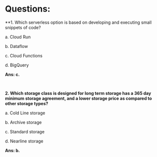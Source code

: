 # Questions:

**1. Which serverless option is based on developing and executing small snippets of code?

a. Cloud Run

b. Dataflow

c. Cloud Functions

d. BigQuery

**Ans: c.**

<br/>

**2. Which storage class is designed for long term storage has a 365 day minimum storage agreement, and a lower storage price as compared to other storage types?**

a. Cold Line storage

b. Archive storage

c. Standard storage

d. Nearline storage

**Ans: b.**

<br/>
